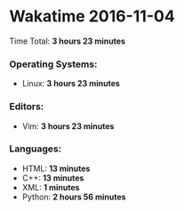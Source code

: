 # Wakatime 2016-11-04

Time Total: **3 hours 23 minutes**

### Operating Systems:
- Linux: **3 hours 23 minutes** 

### Editors:
- Vim: **3 hours 23 minutes** 

### Languages:
- HTML: **13 minutes** 
- C++: **13 minutes** 
- XML: **1 minutes** 
- Python: **2 hours 56 minutes** 

